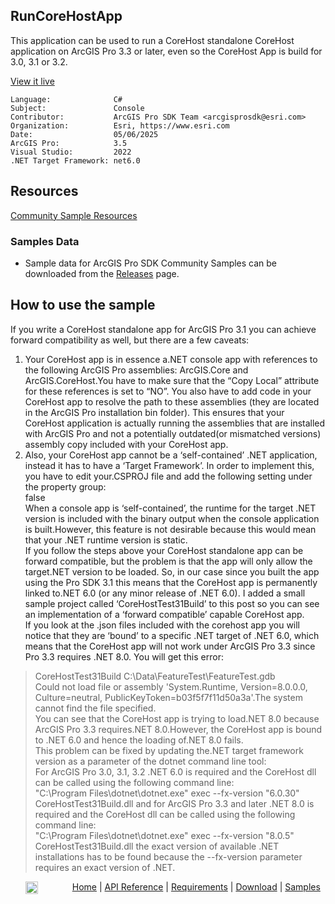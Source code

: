 ## RunCoreHostApp

<!-- TODO: Write a brief abstract explaining this sample -->
This application can be used to run a CoreHost standalone CoreHost application on ArcGIS Pro 3.3 or later, even so the CoreHost App is build for 3.0, 3.1 or 3.2.  
  


<a href="https://pro.arcgis.com/en/pro-app/sdk/" target="_blank">View it live</a>

<!-- TODO: Fill this section below with metadata about this sample-->
```
Language:              C#
Subject:               Console
Contributor:           ArcGIS Pro SDK Team <arcgisprosdk@esri.com>
Organization:          Esri, https://www.esri.com
Date:                  05/06/2025
ArcGIS Pro:            3.5
Visual Studio:         2022
.NET Target Framework: net6.0
```

## Resources

[Community Sample Resources](https://github.com/Esri/arcgis-pro-sdk-community-samples#resources)

### Samples Data

* Sample data for ArcGIS Pro SDK Community Samples can be downloaded from the [Releases](https://github.com/Esri/arcgis-pro-sdk-community-samples/releases) page.  

## How to use the sample
<!-- TODO: Explain how this sample can be used. To use images in this section, create the image file in your sample project's screenshots folder. Use relative url to link to this image using this syntax: ![My sample Image](FacePage/SampleImage.png) -->
If you write a CoreHost standalone app for ArcGIS Pro 3.1 you can achieve forward compatibility as well, but there are a few caveats:  
1)	Your CoreHost app is in essence a.NET console app with references to the following ArcGIS Pro assemblies: ArcGIS.Core and ArcGIS.CoreHost.You have to make sure that the “Copy Local” attribute for these references is set to “NO”.   You also have to add code in your CoreHost app to resolve the path to these assemblies (they are located in the ArcGIS Pro installation bin folder).  This ensures that your CoreHost application is actually running the assemblies that are installed with ArcGIS Pro and not a potentially outdated(or mismatched versions) assembly copy included with your CoreHost app.  
2)	Also, your CoreHost app cannot be a ‘self-contained’ .NET application, instead it has to have a ‘Target Framework’.  In order to implement this, you have to edit your.CSPROJ file and add the following setting under the property group:  
<SelfContained>false</SelfContained>  
When a console app is ‘self-contained’, the runtime for the target .NET version is included with the binary output when the console application is built.However, this feature is not desirable because this would mean that your .NET runtime version is static.  
If you follow the steps above your CoreHost standalone app can be forward compatible, but the problem is that the app will only allow the target.NET version to be loaded.  So, in our case since you built the app using the Pro SDK 3.1 this means that the CoreHost app is permanently linked to.NET 6.0 (or any minor release of .NET 6.0).  I added a small sample project called ‘CoreHostTest31Build’ to this post so you can see an implementation of a ‘forward compatible’ capable CoreHost app.  
If you look at the .json files included with the corehost app you will notice that they are ‘bound’ to a specific .NET target of .NET 6.0, which means that the CoreHost app will not work under ArcGIS Pro 3.3 since Pro 3.3 requires .NET 8.0.  You will get this error:  
> CoreHostTest31Build C:\Data\FeatureTest\FeatureTest.gdb  
Could not load file or assembly 'System.Runtime, Version=8.0.0.0, Culture=neutral, PublicKeyToken=b03f5f7f11d50a3a'.The system cannot find the file specified.  
You can see that the CoreHost app is trying to load.NET 8.0 because ArcGIS Pro 3.3 requires.NET 8.0.However, the CoreHost app is bound to .NET 6.0 and hence the loading of.NET 8.0 fails.  
This problem can be fixed by updating the.NET target framework version as a parameter of the dotnet command line tool:   
For ArcGIS Pro 3.0, 3.1, 3.2 .NET 6.0 is required and the CoreHost dll can be called using the following command line:  
"C:\Program Files\dotnet\dotnet.exe" exec --fx-version "6.0.30" CoreHostTest31Build.dll and for ArcGIS Pro 3.3 and later .NET 8.0 is required and the CoreHost dll can be called using the following command line:  
"C:\Program Files\dotnet\dotnet.exe" exec --fx-version "8.0.5" CoreHostTest31Build.dll the exact version of available .NET installations has to be found because the --fx-version parameter requires an exact version of .NET.  
  

<!-- End -->

&nbsp;&nbsp;&nbsp;&nbsp;&nbsp;&nbsp;<img src="https://esri.github.io/arcgis-pro-sdk/images/ArcGISPro.png"  alt="ArcGIS Pro SDK for Microsoft .NET Framework" height = "20" width = "20" align="top"  >
&nbsp;&nbsp;&nbsp;&nbsp;&nbsp;&nbsp;&nbsp;&nbsp;&nbsp;&nbsp;&nbsp;&nbsp;
[Home](https://github.com/Esri/arcgis-pro-sdk/wiki) | <a href="https://pro.arcgis.com/en/pro-app/latest/sdk/api-reference" target="_blank">API Reference</a> | [Requirements](https://github.com/Esri/arcgis-pro-sdk/wiki#requirements) | [Download](https://github.com/Esri/arcgis-pro-sdk/wiki#installing-arcgis-pro-sdk-for-net) | <a href="https://github.com/esri/arcgis-pro-sdk-community-samples" target="_blank">Samples</a>
